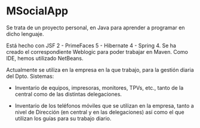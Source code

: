 # MSocialApp
Se trata de un proyecto personal, en Java para aprender a programar en dicho lenguaje.

Está hecho con JSF 2 - PrimeFaces 5 - Hibernate 4 - Spring 4. Se ha creado el correspondiente Weblogic para poder trabajar en Maven. Como IDE, hemos utilizado NetBeans.

Actualmente se utiliza en la empresa en la que trabajo, para la gestión diaria del Dpto. Sistemas:

  * Inventario de equipos, impresoras, monitores, TPVs, etc., tanto de la central como de las distintas delegaciones.

  * Inventario de los teléfonos móviles que se utilizan en la empresa, tanto a nivel de Dirección (en central y en las delegaciones) así como el que utilizan los guías para su trabajo diario.
  
  
